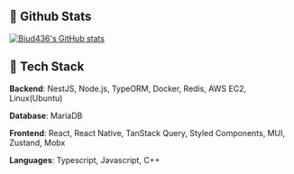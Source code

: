 ## 🧳 Github Stats

[![Biud436's GitHub stats](https://github-readme-stats-biud436.vercel.app/api?username=biud436&show_icons=true&locale=en&theme=dracula&count_private=true)](https://github.com/biud436/)

## 🔨 Tech Stack

**Backend**: NestJS, Node.js, TypeORM, Docker, Redis, AWS EC2, Linux(Ubuntu)

**Database**: MariaDB

**Frontend**: React, React Native, TanStack Query, Styled Components, MUI, Zustand, Mobx

**Languages**: Typescript, Javascript, C++
